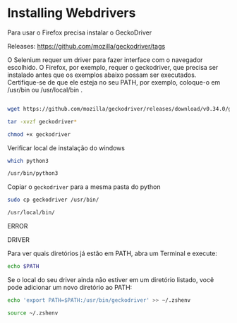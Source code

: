 # Installing Webdrivers
 
Para usar o Firefox precisa instalar o GeckoDriver

Releases: https://github.com/mozilla/geckodriver/tags

O Selenium requer um driver para fazer interface com o navegador escolhido. O Firefox, por exemplo, requer o geckodriver, que precisa ser instalado antes que os exemplos abaixo possam ser executados. 
Certifique-se de que ele esteja no seu PATH, por exemplo, coloque-o em /usr/bin ou /usr/local/bin .

```bash 

wget https://github.com/mozilla/geckodriver/releases/download/v0.34.0/geckodriver-v0.34.0-linux64.tar.gz

tar -xvzf geckodriver*

chmod +x geckodriver
```

Verificar local de instalação do windows

```bash
which python3

/usr/bin/python3
```

Copiar o `geckodriver` para a mesma pasta do python

```bash
sudo cp geckodriver /usr/bin/

/usr/local/bin/
```


ERROR

DRIVER

Para ver quais diretórios já estão em PATH, abra um Terminal e execute:

```bash
echo $PATH
```

Se o local do seu driver ainda não estiver em um diretório listado, você pode adicionar um novo diretório ao PATH:

```bash
echo 'export PATH=$PATH:/usr/bin/geckodriver' >> ~/.zshenv

source ~/.zshenv
```
